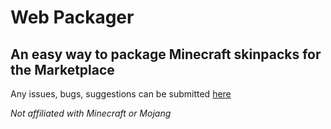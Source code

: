 # Web Packager
## An easy way to package Minecraft skinpacks for the Marketplace

Any issues, bugs, suggestions can be submitted [here](https://github.com/DomasJar/WebPackager/issues)

_Not affiliated with Minecraft or Mojang_

